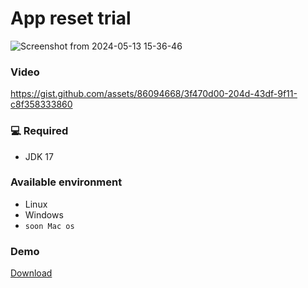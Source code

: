 # App reset trial
![Screenshot from 2024-05-13 15-36-46](https://github.com/XGilmar/JetBrains-reset-trial-app/assets/86094668/a1fd23ff-209b-4e43-8b0f-8d902f3274f6)

### Video
https://gist.github.com/assets/86094668/3f470d00-204d-43df-9f11-c8f358333860

### 💻 Required
- JDK 17
  
### Available environment 
- Linux
- Windows
- ```soon Mac os```

### Demo
[Download](target/reset-trial-app-1.0-jar-with-dependencies.jar?raw=true)
